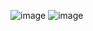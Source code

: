 ![image](https://github.com/user-attachments/assets/57252946-e7b9-4913-adc5-e93eddd185d3)
![image](https://github.com/user-attachments/assets/d5220a01-88bb-48fb-85de-f969e3fcdf18)







